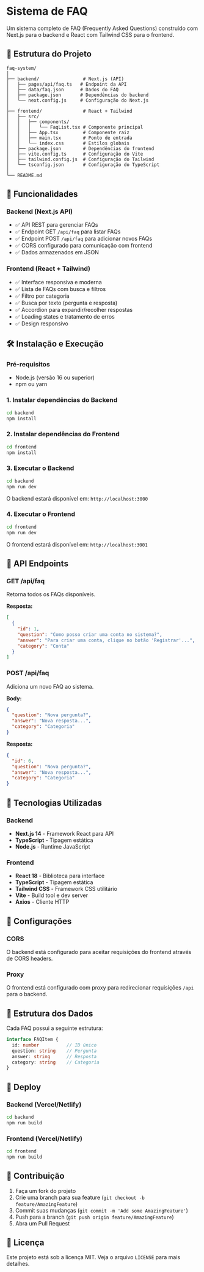 # Sistema de FAQ

Um sistema completo de FAQ (Frequently Asked Questions) construído com Next.js para o backend e React com Tailwind CSS para o frontend.

## 📁 Estrutura do Projeto

```
faq-system/
│
├── backend/                # Next.js (API)
│   ├── pages/api/faq.ts   # Endpoint da API
│   ├── data/faq.json      # Dados do FAQ
│   ├── package.json       # Dependências do backend
│   └── next.config.js     # Configuração do Next.js
│
├── frontend/               # React + Tailwind
│   ├── src/
│   │   ├── components/
│   │   │   └── FaqList.tsx # Componente principal
│   │   ├── App.tsx         # Componente raiz
│   │   ├── main.tsx        # Ponto de entrada
│   │   └── index.css       # Estilos globais
│   ├── package.json        # Dependências do frontend
│   ├── vite.config.ts      # Configuração do Vite
│   ├── tailwind.config.js  # Configuração do Tailwind
│   └── tsconfig.json       # Configuração do TypeScript
│
└── README.md
```

## 🚀 Funcionalidades

### Backend (Next.js API)
- ✅ API REST para gerenciar FAQs
- ✅ Endpoint GET `/api/faq` para listar FAQs
- ✅ Endpoint POST `/api/faq` para adicionar novos FAQs
- ✅ CORS configurado para comunicação com frontend
- ✅ Dados armazenados em JSON

### Frontend (React + Tailwind)
- ✅ Interface responsiva e moderna
- ✅ Lista de FAQs com busca e filtros
- ✅ Filtro por categoria
- ✅ Busca por texto (pergunta e resposta)
- ✅ Accordion para expandir/recolher respostas
- ✅ Loading states e tratamento de erros
- ✅ Design responsivo

## 🛠️ Instalação e Execução

### Pré-requisitos
- Node.js (versão 16 ou superior)
- npm ou yarn

### 1. Instalar dependências do Backend

```bash
cd backend
npm install
```

### 2. Instalar dependências do Frontend

```bash
cd frontend
npm install
```

### 3. Executar o Backend

```bash
cd backend
npm run dev
```

O backend estará disponível em: `http://localhost:3000`

### 4. Executar o Frontend

```bash
cd frontend
npm run dev
```

O frontend estará disponível em: `http://localhost:3001`

## 📡 API Endpoints

### GET /api/faq
Retorna todos os FAQs disponíveis.

**Resposta:**
```json
[
  {
    "id": 1,
    "question": "Como posso criar uma conta no sistema?",
    "answer": "Para criar uma conta, clique no botão 'Registrar'...",
    "category": "Conta"
  }
]
```

### POST /api/faq
Adiciona um novo FAQ ao sistema.

**Body:**
```json
{
  "question": "Nova pergunta?",
  "answer": "Nova resposta...",
  "category": "Categoria"
}
```

**Resposta:**
```json
{
  "id": 6,
  "question": "Nova pergunta?",
  "answer": "Nova resposta...",
  "category": "Categoria"
}
```

## 🎨 Tecnologias Utilizadas

### Backend
- **Next.js 14** - Framework React para API
- **TypeScript** - Tipagem estática
- **Node.js** - Runtime JavaScript

### Frontend
- **React 18** - Biblioteca para interface
- **TypeScript** - Tipagem estática
- **Tailwind CSS** - Framework CSS utilitário
- **Vite** - Build tool e dev server
- **Axios** - Cliente HTTP

## 🔧 Configurações

### CORS
O backend está configurado para aceitar requisições do frontend através de CORS headers.

### Proxy
O frontend está configurado com proxy para redirecionar requisições `/api` para o backend.

## 📝 Estrutura dos Dados

Cada FAQ possui a seguinte estrutura:

```typescript
interface FAQItem {
  id: number          // ID único
  question: string    // Pergunta
  answer: string      // Resposta
  category: string    // Categoria
}
```

## 🚀 Deploy

### Backend (Vercel/Netlify)
```bash
cd backend
npm run build
```

### Frontend (Vercel/Netlify)
```bash
cd frontend
npm run build
```

## 🤝 Contribuição

1. Faça um fork do projeto
2. Crie uma branch para sua feature (`git checkout -b feature/AmazingFeature`)
3. Commit suas mudanças (`git commit -m 'Add some AmazingFeature'`)
4. Push para a branch (`git push origin feature/AmazingFeature`)
5. Abra um Pull Request

## 📄 Licença

Este projeto está sob a licença MIT. Veja o arquivo `LICENSE` para mais detalhes.
